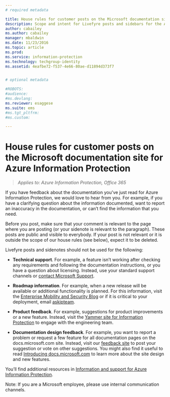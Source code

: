 ```yaml
---
# required metadata

title: House rules for customer posts on the Microsoft documentation site for Azure Information Protection | Azure Information Protection
description: Scope and intent for Livefyre posts and sidebars for the Azure Information Protection documentation.
author: cabailey
ms.author: cabailey
manager: mbaldwin
ms.date: 11/23/2016
ms.topic: article
ms.prod:
ms.service: information-protection
ms.technology: techgroup-identity
ms.assetid: 4eafbe72-f537-4e66-80ae-d11894d373f7


# optional metadata

#ROBOTS:
#audience:
#ms.devlang:
ms.reviewer: esaggese
ms.suite: ems
#ms.tgt_pltfrm:
#ms.custom:

---
```


# House rules for customer posts on the Microsoft documentation site for Azure Information Protection

>*Applies to: Azure Information Protection, Office 365*

If you have feedback about the documentation you've just read for Azure Information Protection, we would love to hear from you. For example, if you have a clarifying question about the information documented, want to report an inaccuracy in the documentation, or can’t find the information that you need. 

Before you post, make sure that your comment is relevant to the page where you are posting (or your sidenote is relevant to the paragraph). These posts are public and visible to everybody. If your post is not relevant or it is outside the scope of our house rules (see below), expect it to be deleted.
 
Livefyre posts and sidenotes should not be used for the following:
 
- **Technical support**. For example, a feature isn’t working after checking any requirements and following the documentation instructions, or you have a question about licensing. Instead, use your standard support channels or [contact Microsoft Support](./get-started/information-support.md#to-contact-microsoft-support).

- **Roadmap information**. For example, when a new release will be available or additional functionality is planned. For this information, visit the [Enterprise Mobility and Security Blog](https://blogs.technet.microsoft.com/enterprisemobility/?product=azure-information-protection,azure-rights-management-services) or if it is critical to your deployment, email [askipteam](mailto:%20askipteam@microsoft.com).

- **Product feedback**. For example, suggestions for product improvements or a new feature. Instead, visit the [Yammer site for Information Protection](https://www.yammer.com/AskIPTeam) to engage with the engineering team.

- **Documentation design feedback**. For example, you want to report a problem or request a few feature for all documentation pages on the docs.microsoft.com site. Instead, visit our [feedback site](https://msdocs.uservoice.com/forums/364242-general-site-feedback) to post your suggestion or vote on other suggestions. You might also find it useful to read [Introducing docs.microsoft.com](/teamblog/introducing-docs-microsoft-com/) to learn more about the site design and new features.

You’ll find additional resources in [Information and support for Azure Information Protection](./get-started/information-support.md). 

Note: If you are a Microsoft employee,  please use internal communication channels.

